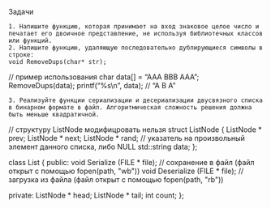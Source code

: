 Задачи

    1. Напишите функцию, которая принимает на вход знаковое целое число и печатает его двоичное представление, не используя библиотечных классов или функций. 
    2. Напишите функцию, удаляющую последовательно дублирующиеся символы в строке:
	void RemoveDups(char* str);

// пример использования
char data[] = “AAA BBB AAA”;
RemoveDups(data);
printf(“%s\n”, data); // “A B A”

    3. Реализуйте функции сериализации и десериализации двусвязного списка в бинарном формате в файл. Алгоритмическая сложность решения должна быть меньше квадратичной.
// структуру ListNode модифицровать нельзя
struct ListNode {
     ListNode *      prev;
     ListNode *      next;
     ListNode *      rand; // указатель на произвольный элемент данного списка, либо NULL
     std::string     data;
};

class List {
public:
     void Serialize   (FILE * file);  // сохранение в файл (файл открыт с помощью fopen(path, "wb"))
     void Deserialize (FILE * file);  // загрузка из файла (файл открыт с помощью fopen(path, "rb"))

private:
     ListNode *      head;
     ListNode *      tail;
     int       count;
};